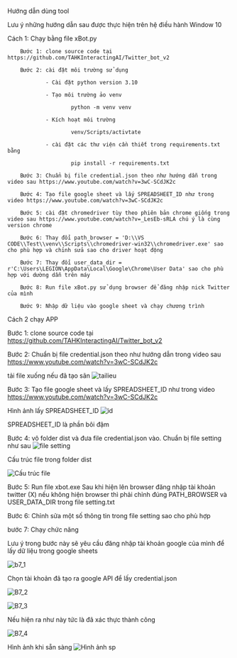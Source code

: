 Hướng dẫn dùng tool

Lưu ý những hướng dẫn sau được thực hiện trên hệ điều hành Window 10

Cách 1: Chạy bằng file xBot.py

        Bước 1: clone source code tại https://github.com/TAHKInteractingAI/Twitter_bot_v2

        Bước 2: cài đặt môi trường sử dụng

                - Cài đặt python version 3.10

                - Tạo môi trường ảo venv

                        python -m venv venv

                - Kích hoạt môi trường

                        venv/Scripts/activtate

                - cài đặt các thư viện cần thiết trong requirements.txt bằng

                        pip install -r requirements.txt

        Bước 3: Chuẩn bị file credential.json theo như hướng dẫn trong video sau https://www.youtube.com/watch?v=3wC-SCdJK2c

        Bước 4: Tạo file google sheet và lấy SPREADSHEET_ID như trong video https://www.youtube.com/watch?v=3wC-SCdJK2c

        Bước 5: cài đặt chromedriver tùy theo phiên bản chrome giống trong video sau https://www.youtube.com/watch?v=_LesEb-sRLA chú ý là cùng version chrome

        Bước 6: Thay đổi path_browser = 'D:\\VS CODE\\Test\\venv\\Scripts\\chromedriver-win32\\chromedriver.exe' sao cho phù hợp và chỉnh sửa sao cho driver hoạt động

        Bước 7: Thay đổi user_data_dir = r'C:\Users\LEGION\AppData\Local\Google\Chrome\User Data' sao cho phù hợp với dường dẫn trên máy

        Bước 8: Run file xBot.py sử dụng browser để đăng nhập nick Twitter của mình

        Bước 9: Nhập dữ liệu vào google sheet và chạy chương trình

Cách 2 chạy APP

Bước 1: clone source code tại https://github.com/TAHKInteractingAI/Twitter_bot_v2

Bước 2: Chuẩn bị file credential.json theo như hướng dẫn trong video sau https://www.youtube.com/watch?v=3wC-SCdJK2c

tải file xuống nếu đã tạo sãn
![tailieu](https://github.com/TAHKInteractingAI/Twitter_bot_v2/assets/92283489/d38e8dcb-6121-4ae2-abec-ecb9d518a442)

Bước 3: Tạo file google sheet và lấy SPREADSHEET_ID như trong video https://www.youtube.com/watch?v=3wC-SCdJK2c

Hình ảnh lấy SPREADSHEET_ID
![id](https://github.com/TAHKInteractingAI/Twitter_bot_v2/assets/92283489/f5566c83-d2a4-488c-aefb-5162e15e7ea0)

SPREADSHEET_ID là phần bôi đậm

Bước 4: vô folder dist và đưa file credential.json vào. Chuẩn bị file setting như sau
![file setting](https://github.com/TAHKInteractingAI/Twitter_bot_v2/assets/92283489/daec91e3-ed2b-4a00-8312-a6f788bd445a)

Cấu trúc file trong folder dist

![Cấu trúc file](https://github.com/TAHKInteractingAI/Twitter_bot_v2/assets/92283489/82c7ca0a-4c3d-471d-926b-3e03645f0ce1)

Bước 5: Run file xbot.exe Sau khi hiện lên browser đăng nhập tài khoản twitter (X) nếu không hiện browser thì phải chỉnh đúng PATH_BROWSER và USER_DATA_DIR trong file setting.txt

Bước 6: Chỉnh sửa một số thông tin trong file setting sao cho phù hợp

bước 7: Chạy chức năng

Lưu ý trong bước này sẽ yêu cầu đăng nhập tài khoản google của mình để lấy dữ liệu trong google sheets

![b7_1](https://github.com/TAHKInteractingAI/Twitter_bot_v2/assets/92283489/ce3908d9-a389-4d4a-8ff8-f2295ff2370b)

Chọn tài khoản đã tạo ra google API để lấy credential.json

![B7_2](https://github.com/TAHKInteractingAI/Twitter_bot_v2/assets/92283489/9975d474-e968-4e4d-a39a-363d4a007270)

![B7_3](https://github.com/TAHKInteractingAI/Twitter_bot_v2/assets/92283489/5bdf1e01-996f-49c2-a8e1-0da5e53f7de6)

Nếu hiện ra như này tức là đã xác thực thành công

![B7_4](https://github.com/TAHKInteractingAI/Twitter_bot_v2/assets/92283489/956f9e0e-ab26-427c-b33d-54d65dde2de5)

Hình ảnh khi sẵn sàng
![Hình ảnh sp](https://github.com/TAHKInteractingAI/Twitter_bot_v2/assets/92283489/d2a05260-6348-4188-94f6-a51ffe70e6a6)


        

        



